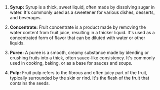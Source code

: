 1. **Syrup:** Syrup is a thick, sweet liquid, often made by dissolving sugar in water. It's commonly used as a sweetener for various dishes, desserts, and beverages.

2. **Concentrate:** Fruit concentrate is a product made by removing the water content from fruit juice, resulting in a thicker liquid. It's used as a concentrated form of flavor that can be diluted with water or other liquids.

3. **Puree:** A puree is a smooth, creamy substance made by blending or crushing fruits into a thick, often sauce-like consistency. It's commonly used in cooking, baking, or as a base for sauces and soups.

4. **Pulp:** Fruit pulp refers to the fibrous and often juicy part of the fruit, typically surrounded by the skin or rind. It's the flesh of the fruit that contains the seeds.

